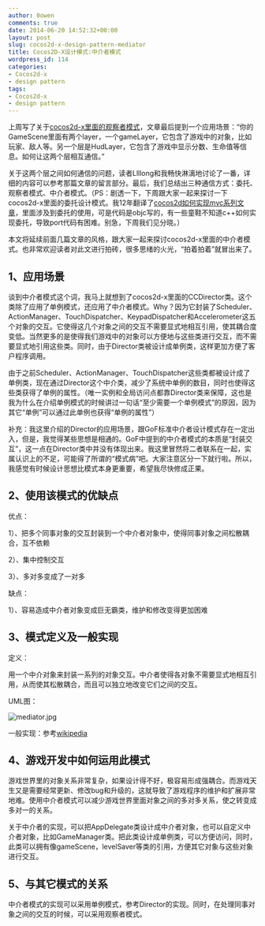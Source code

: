 ```yaml
---
author: 0owen
comments: true
date: 2014-06-20 14:52:32+00:00
layout: post
slug: cocos2d-x-design-pattern-mediator
title: Cocos2D-X设计模式:中介者模式
wordpress_id: 114
categories:
- Cocos2d-x
- design pattern
tags:
- Cocos2d-x
- design pattern
---
```


 
<!-- toc -->
上周写了关于[cocos2d-x里面的观察者模式](http://4gamers.cn/blog/2014/06/20/cocos2d-x-design-pattern-observer/)，文章最后提到一个应用场景：“你的GameScene里面有两个layer，一个gameLayer，它包含了游戏中的对象，比如玩家、敌人等。另一个层是HudLayer，它包含了游戏中显示分数、生命值等信息。如何让这两个层相互通信。”

关于这两个层之间如何通信的问题，读者Llllong和我畅快淋漓地讨论了一番，详细的内容可以参考那篇文章的留言部分。最后，我们总结出三种通信方式：委托、观察者模式、中介者模式。（PS：剧透一下，下周跟大家一起来探讨一下cocos2d-x里面的委托设计模式。我12年翻译了[cocos2d如何实现mvc系列文章](http://www.cnblogs.com/andyque/archive/2012/03/11/2390814.html)，里面涉及到委托的使用，可是代码是objc写的，有一些童鞋不知道c++如何实现委托，导致port代码有困难。别急，下周我们见分晓。）

本文将延续前面几篇文章的风格，跟大家一起来探讨cocos2d-x里面的中介者模式。也非常欢迎读者对此文进行拍砖，很多思绪的火光，“拍着拍着”就冒出来了。

<!-- more -->

## 1、应用场景

谈到中介者模式这个词，我马上就想到了cocos2d-x里面的CCDirector类。这个类除了应用了单例模式，还应用了中介者模式。Why？因为它封装了Scheduler、ActionManager、TouchDispatcher、KeypadDispatcher和Accelerometer这五个对象的交互。它使得这几个对象之间的交互不需要显式地相互引用，使其耦合度变低。当然更多的是使得我们游戏中的对象可以方便地与这些类进行交互，而不需要显式地引用这些类。同时，由于Director类被设计成单例类，这样更加方便了客户程序调用。

由于之前Scheduler、ActionManager、TouchDispatcher这些类都被设计成了单例类，现在通过Director这个中介类，减少了系统中单例的数目，同时也使得这些类获得了单例的属性。（唯一实例和全局访问点都靠Director类来保障，这也是我为什么在介绍单例模式的时候讲过一句话“至少需要一个单例模式”的原因，因为其它“单例”可以通过此单例也获得“单例的属性”）

补充：我这里介绍的Director的应用场景，跟GoF标准中介者设计模式存在一定出入，但是，我觉得某些思想是相通的。GoF中提到的中介者模式的本质是“封装交互”，这一点在Director类中并没有体现出来。我这里冒然将二者联系在一起，实属认识上的不足，可能得了所谓的“模式病”吧。大家注意区分一下就行啦。所以，我感觉有时候设计思想比模式本身更重要，希望我尽快修成正果。

## 2、使用该模式的优缺点

优点：

1）、把多个同事对象的交互封装到一个中介者对象中，使得同事对象之间松散耦合，互不依赖

2）、集中控制交互

3）、多对多变成了一对多

缺点：

1）、容易造成中介者对象变成巨无霸类，维护和修改变得更加困难

## 3、模式定义及一般实现

定义：

用一个中介对象来封装一系列的对象交互。中介者使得各对象不需要显式地相互引用，从而使其松散耦合，而且可以独立地改变它们之间的交互。

UML图：

![mediator.jpg](https://zilongshanren.com/img/mediator.jpg)

一般实现：参考[wikipedia](http://en.wikipedia.org/wiki/Mediator_pattern)

## 4、游戏开发中如何运用此模式

游戏世界里的对象关系非常复杂，如果设计得不好，极容易形成强耦合。而游戏天生又是需要经常更新、修改bug和升级的，这就导致了游戏程序的维护和扩展非常地难。使用中介者模式可以减少游戏世界里面对象之间的多对多关系，使之转变成多对一的关系。

关于中介者的实现，可以把AppDelegate类设计成中介者对象，也可以自定义中介者对象，比如GameManager类。把此类设计成单例类，可以方便访问，同时，此类可以拥有像gameScene，levelSaver等类的引用，方便其它对象与这些对象进行交互。

## 5、与其它模式的关系

中介者模式的实现可以采用单例模式，参考Director的实现。同时，在处理同事对象之间的交互的时候，可以采用观察者模式。
